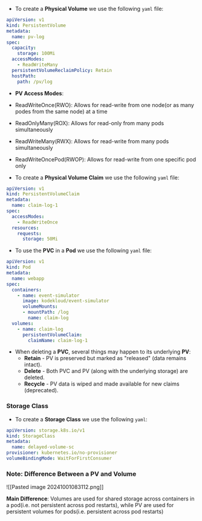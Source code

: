 - To create a **Physical Volume** we use the following `yaml` file:
```yaml
apiVersion: v1
kind: PersistentVolume
metadata:
  name: pv-log
spec:
  capacity:
    storage: 100Mi
  accessModes:
    - ReadWriteMany
  persistentVolumeReclaimPolicy: Retain
  hostPath:
    path: /pv/log
```

- **PV Access Modes**:
- ReadWriteOnce(RWO): Allows for read-write from one node(or as many podes from the same node) at a time
- ReadOnlyMany(ROX): Allows for read-only from many pods simultaneously
- ReadWriteMany(RWX): Allows for read-write from many pods simultaneously
- ReadWriteOncePod(RWOP): Allows for read-write from one specific pod only

- To create a **Physical Volume Claim** we use the following `yaml` file:
```yaml
apiVersion: v1
kind: PersistentVolumeClaim
metadata:
  name: claim-log-1
spec:
  accessModes:
    - ReadWriteOnce
  resources:
    requests:
      storage: 50Mi
```


- To use the **PVC** in a **Pod** we use the following `yaml` file:
```yaml
apiVersion: v1
kind: Pod
metadata:
  name: webapp
spec:
  containers:
    - name: event-simulator
      image: kodekloud/event-simulator
      volumeMounts:
      - mountPath: /log
        name: claim-log
  volumes:
    - name: claim-log
      persistentVolumeClaim:
        claimName: claim-log-1
```

- When deleting a **PVC**, several things may happen to its underlying **PV**:
	- **Retain** - PV is preserved but marked as "released" (data remains intact).
	- **Delete** - Both PVC and PV (along with the underlying storage) are deleted.
	- **Recycle** - PV data is wiped and made available for new claims (deprecated).


### Storage Class

- To create a **Storage Class** we use the following `yaml`:
```yaml
apiVersion: storage.k8s.io/v1
kind: StorageClass
metadata:
  name: delayed-volume-sc
provisioner: kubernetes.io/no-provisioner
volumeBindingMode: WaitForFirstConsumer
```



### Note: Difference Between a PV and Volume

![[Pasted image 20241001083112.png]]

**Main Difference**: Volumes are used for shared storage across containers in a pod(i.e. not persistent across pod restarts), while PV are used for persistent volumes for pods(i.e. persistent across pod restarts)
